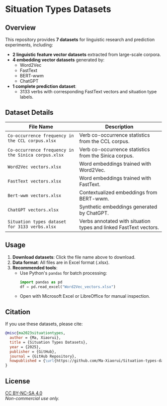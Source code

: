 # Situation Types Datasets

## Overview
This repository provides **7 datasets** for linguistic research and prediction experiments, including:
- **2 linguistic feature vector datasets** extracted from large-scale corpora.
- **4 embedding vector datasets** generated by:
  - Word2Vec
  - FastText
  - BERT-wwm
  - ChatGPT
- **1 complete prediction dataset**:
  - 3133 verbs with corresponding FastText vectors and situation type labels.

## Dataset Details
| File Name                                               | Description                                                                 |
|---------------------------------------------------------|-----------------------------------------------------------------------------|
| `Co-occurrence frequency in the CCL corpus.xlsx`        | Verb co-occurrence statistics from the CCL corpus.                          |
| `Co-occurrence frequency in the Sinica corpus.xlsx`     | Verb co-occurrence statistics from the Sinica corpus.                       |
| `Word2Vec vectors.xlsx`                                 | Word embeddings trained with Word2Vec.                                      |
| `FastText vectors.xlsx`                                 | Word embeddings trained with FastText.                                      |
| `Bert-wwm vectors.xlsx`                                 | Contextualized embeddings from BERT-wwm.                                    |
| `ChatGPT vectors.xlsx`                                  | Synthetic embeddings generated by ChatGPT.                                  |
| `Situation types dataset for 3133 verbs.xlsx`           | Verbs annotated with situation types and linked FastText vectors.           |

## Usage
1. **Download datasets**: Click the file name above to download.
2. **Data format**: All files are in Excel format (.xlsx).
3. **Recommended tools**:
   - Use Python's `pandas` for batch processing:
     ```python
     import pandas as pd
     df = pd.read_excel("Word2Vec_vectors.xlsx")
     ```
   - Open with Microsoft Excel or LibreOffice for manual inspection.

## Citation
If you use these datasets, please cite:
```bibtex
@misc{ma2023situationtypes,
  author = {Ma, Xiaorui},
  title = {Situation Types Datasets},
  year = {2025},
  publisher = {GitHub},
  journal = {GitHub Repository},
  howpublished = {\url{https://github.com/Ma-Xiaorui/Situation-types-datasets}}
}
```

## License
[CC BY-NC-SA 4.0](https://creativecommons.org/licenses/by-nc-sa/4.0/)  
*Non-commercial use only.*
